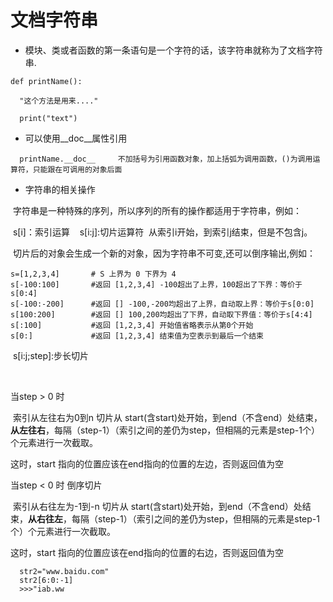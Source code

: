 # 文档字符串

* 模块、类或者函数的第一条语句是一个字符的话，该字符串就称为了文档字符串.
```
def printName():

  "这个方法是用来...."
  
  print("text")

```
* 可以使用__doc__属性引用
```
  printName.__doc__     不加括号为引用函数对象，加上括弧为调用函数，()为调用运算符，只能跟在可调用的对象后面
```
* 字符串的相关操作
  
  字符串是一种特殊的序列，所以序列的所有的操作都适用于字符串，例如：
  
  s[i]：索引运算
  
  s[i:j]:切片运算符  从索引i开始，到索引j结束，但是不包含j。
  
  切片后的对象会生成一个新的对象，因为字符串不可变,还可以倒序输出,例如：
  
```
s=[1,2,3,4]       # S 上界为 0 下界为 4
s[-100:100]       #返回 [1,2,3,4] -100超出了上界，100超出了下界：等价于 s[0:4]
s[-100:-200]      #返回 [] -100,-200均超出了上界，自动取上界：等价于s[0:0]
s[100:200]        #返回 [] 100,200均超出了下界，自动取下界值：等价于s[4:4]
s[:100]           #返回 [1,2,3,4] 开始值省略表示从第0个开始
s[0:]             #返回 [1,2,3,4] 结束值为空表示到最后一个结束
``` 
  s[i:j;step]:步长切片
  
  
  

  当step > 0 时
  
  索引从左往右为0到n
  切片从 start(含start)处开始，到end（不含end）处结束，**从左往右**，每隔（step-1）（索引之间的差仍为step，但相隔的元素是step-1个）个元素进行一次截取。

  这时，start 指向的位置应该在end指向的位置的左边，否则返回值为空

  当step < 0 时 倒序切片
  
  索引从右往左为-1到-n
  切片从 start(含start)处开始，到end（不含end）处结束，**从右往左**，每隔（step-1）（索引之间的差仍为step，但相隔的元素是step-1个）个元素进行一次截取。

  这时，start 指向的位置应该在end指向的位置的右边，否则返回值为空
  
```
  str2="www.baidu.com"
  str2[6:0:-1]
  >>>"iab.ww
```
